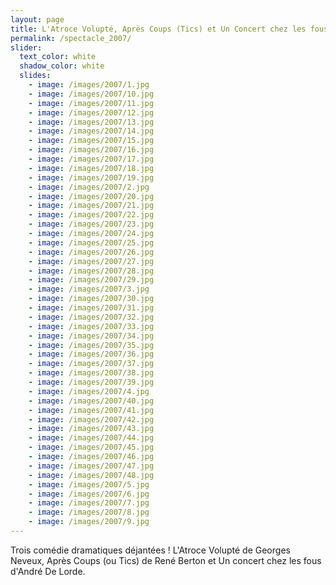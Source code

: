 ```yaml
---
layout: page
title: L'Atroce Volupté, Après Coups (Tics) et Un Concert chez les fous
permalink: /spectacle_2007/
slider:
  text_color: white
  shadow_color: white
  slides: 
    - image: /images/2007/1.jpg
    - image: /images/2007/10.jpg
    - image: /images/2007/11.jpg
    - image: /images/2007/12.jpg
    - image: /images/2007/13.jpg
    - image: /images/2007/14.jpg
    - image: /images/2007/15.jpg
    - image: /images/2007/16.jpg
    - image: /images/2007/17.jpg
    - image: /images/2007/18.jpg
    - image: /images/2007/19.jpg
    - image: /images/2007/2.jpg
    - image: /images/2007/20.jpg
    - image: /images/2007/21.jpg
    - image: /images/2007/22.jpg
    - image: /images/2007/23.jpg
    - image: /images/2007/24.jpg
    - image: /images/2007/25.jpg
    - image: /images/2007/26.jpg
    - image: /images/2007/27.jpg
    - image: /images/2007/28.jpg
    - image: /images/2007/29.jpg
    - image: /images/2007/3.jpg
    - image: /images/2007/30.jpg
    - image: /images/2007/31.jpg
    - image: /images/2007/32.jpg
    - image: /images/2007/33.jpg
    - image: /images/2007/34.jpg
    - image: /images/2007/35.jpg
    - image: /images/2007/36.jpg
    - image: /images/2007/37.jpg
    - image: /images/2007/38.jpg
    - image: /images/2007/39.jpg
    - image: /images/2007/4.jpg
    - image: /images/2007/40.jpg
    - image: /images/2007/41.jpg
    - image: /images/2007/42.jpg
    - image: /images/2007/43.jpg
    - image: /images/2007/44.jpg
    - image: /images/2007/45.jpg
    - image: /images/2007/46.jpg
    - image: /images/2007/47.jpg
    - image: /images/2007/48.jpg
    - image: /images/2007/5.jpg
    - image: /images/2007/6.jpg
    - image: /images/2007/7.jpg
    - image: /images/2007/8.jpg
    - image: /images/2007/9.jpg
---
```


Trois comédie dramatiques déjantées ! L'Atroce Volupté de Georges Neveux, Après Coups (ou Tics) de René Berton et Un concert chez les fous d'André De Lorde. 